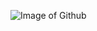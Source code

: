 ![Image of Github](https://encrypted-tbn0.gstatic.com/images?q=tbn:ANd9GcT9jTNzjA80BXyIo9oXcqPUcpBY2XZmyLqTXA&s)
